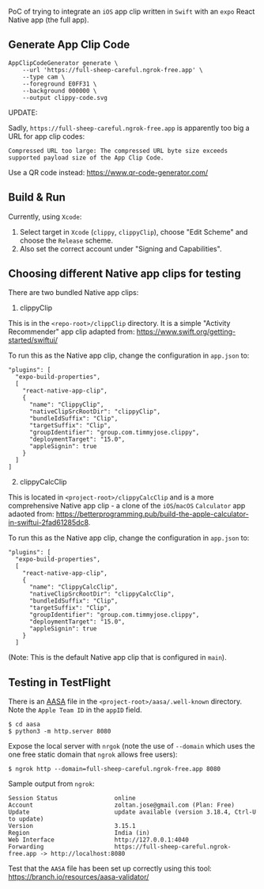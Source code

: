 PoC of trying to integrate an `iOS` app clip written in `Swift` with an `expo` React Native app (the full app).


## Generate App Clip Code

```
AppClipCodeGenerator generate \
    --url 'https://full-sheep-careful.ngrok-free.app' \
    --type cam \
    --foreground E0FF31 \
    --background 000000 \
    --output clippy-code.svg

```

UPDATE:

Sadly, `https://full-sheep-careful.ngrok-free.app` is apparently too big a URL for app clip codes:

```
Compressed URL too large: The compressed URL byte size exceeds supported payload size of the App Clip Code.
```

Use a QR code instead: https://www.qr-code-generator.com/


## Build & Run

Currently, using `Xcode`:

1. Select target in `Xcode` (`clippy`, `clippyClip`), choose "Edit Scheme" and choose the `Release` scheme.
2. Also set the correct account under "Signing and Capabilities".


## Choosing different Native app clips for testing

There are two bundled Native app clips:

1. clippyClip

This is in the `<repo-root>/clippClip` directory. It is a simple "Activity Recommender" app clip adapted from: https://www.swift.org/getting-started/swiftui/

To run this as the Native app clip, change the configuration in `app.json` to:

````
"plugins": [
  "expo-build-properties",
  [
    "react-native-app-clip",
    {
      "name": "ClippyClip",
      "nativeClipSrcRootDir": "clippyClip",
      "bundleIdSuffix": "Clip",
      "targetSuffix": "Clip",
      "groupIdentifier": "group.com.timmyjose.clippy",
      "deploymentTarget": "15.0",
      "appleSignin": true
    }
  ]
]
````

2. clippyCalcClip

This is located in `<project-root>/clippyCalcClip` and is a more comprehensive Native app clip - a clone of the `iOS`/`macOS` `Calculator` app
adaoted from: https://betterprogramming.pub/build-the-apple-calculator-in-swiftui-2fad61285dc8.

To run this as the Native app clip, change the configuration in `app.json` to:

```
"plugins": [
  "expo-build-properties",
  [
    "react-native-app-clip",
    {
      "name": "ClippyCalcClip",
      "nativeClipSrcRootDir": "clippyCalcClip",
      "bundleIdSuffix": "Clip",
      "targetSuffix": "Clip",
      "groupIdentifier": "group.com.timmyjose.clippy",
      "deploymentTarget": "15.0",
      "appleSignin": true
    }
  ]

```

(Note: This is the default Native app clip that is configured in `main`).

## Testing in TestFlight

There is an [AASA](https://developer.apple.com/documentation/xcode/supporting-associated-domains) file in the `<project-root>/aasa/.well-known` directory. Note the `Apple Team ID` in the `appID` field.

```
$ cd aasa
$ python3 -m http.server 8080
```

Expose the local server with `nrgok` (note the use of `--domain` which uses the one free static domain that `ngrok` allows free users):

```
$ ngrok http --domain=full-sheep-careful.ngrok-free.app 8080
```

Sample output from `ngrok`:

```
Session Status                online
Account                       zoltan.jose@gmail.com (Plan: Free)
Update                        update available (version 3.18.4, Ctrl-U to update)
Version                       3.15.1
Region                        India (in)
Web Interface                 http://127.0.0.1:4040
Forwarding                    https://full-sheep-careful.ngrok-free.app -> http://localhost:8080
```

Test that the `AASA` file has been set up correctly using this tool: https://branch.io/resources/aasa-validator/